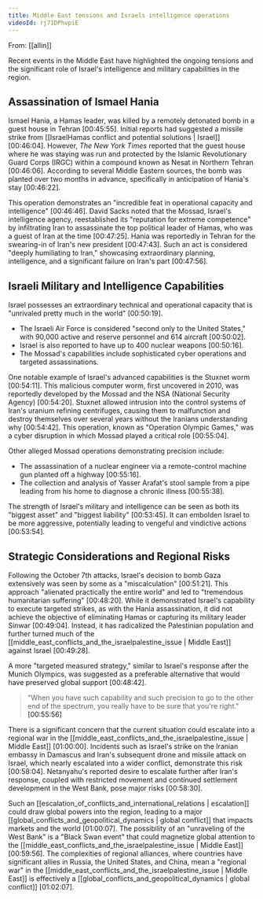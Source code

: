 ```yaml
---
title: Middle East tensions and Israels intelligence operations
videoId: rj71DPhvpiE
---
```


From: [[allin]] <br/> 

Recent events in the Middle East have highlighted the ongoing tensions and the significant role of Israel's intelligence and military capabilities in the region.

## Assassination of Ismael Hania

Ismael Hania, a Hamas leader, was killed by a remotely detonated bomb in a guest house in Tehran [00:45:55]. Initial reports had suggested a missile strike from [[IsraelHamas conflict and potential solutions | Israel]] [00:46:04]. However, *The New York Times* reported that the guest house where he was staying was run and protected by the Islamic Revolutionary Guard Corps (IRGC) within a compound known as Nesat in Northern Tehran [00:46:06]. According to several Middle Eastern sources, the bomb was planted over two months in advance, specifically in anticipation of Hania's stay [00:46:22].

This operation demonstrates an "incredible feat in operational capacity and intelligence" [00:46:46]. David Sacks noted that the Mossad, Israel's intelligence agency, reestablished its "reputation for extreme competence" by infiltrating Iran to assassinate the top political leader of Hamas, who was a guest of Iran at the time [00:47:25]. Hania was reportedly in Tehran for the swearing-in of Iran's new president [00:47:43]. Such an act is considered "deeply humiliating to Iran," showcasing extraordinary planning, intelligence, and a significant failure on Iran's part [00:47:56].

## Israeli Military and Intelligence Capabilities

Israel possesses an extraordinary technical and operational capacity that is "unrivaled pretty much in the world" [00:50:19].
*   The Israeli Air Force is considered "second only to the United States," with 90,000 active and reserve personnel and 614 aircraft [00:50:02].
*   Israel is also reported to have up to 400 nuclear weapons [00:50:16].
*   The Mossad's capabilities include sophisticated cyber operations and targeted assassinations.

One notable example of Israel's advanced capabilities is the Stuxnet worm [00:54:11]. This malicious computer worm, first uncovered in 2010, was reportedly developed by the Mossad and the NSA (National Security Agency) [00:54:20]. Stuxnet allowed intrusion into the control systems of Iran's uranium refining centrifuges, causing them to malfunction and destroy themselves over several years without the Iranians understanding why [00:54:42]. This operation, known as "Operation Olympic Games," was a cyber disruption in which Mossad played a critical role [00:55:04].

Other alleged Mossad operations demonstrating precision include:
*   The assassination of a nuclear engineer via a remote-control machine gun planted off a highway [00:55:16].
*   The collection and analysis of Yasser Arafat's stool sample from a pipe leading from his home to diagnose a chronic illness [00:55:38].

The strength of Israel's military and intelligence can be seen as both its "biggest asset" and "biggest liability" [00:53:45]. It can embolden Israel to be more aggressive, potentially leading to vengeful and vindictive actions [00:53:54].

## Strategic Considerations and Regional Risks

Following the October 7th attacks, Israel's decision to bomb Gaza extensively was seen by some as a "miscalculation" [00:51:21]. This approach "alienated practically the entire world" and led to "tremendous humanitarian suffering" [00:48:20]. While it demonstrated Israel's capability to execute targeted strikes, as with the Hania assassination, it did not achieve the objective of eliminating Hamas or capturing its military leader Sinwar [00:49:04]. Instead, it has radicalized the Palestinian population and further turned much of the [[middle_east_conflicts_and_the_israelpalestine_issue | Middle East]] against Israel [00:49:28].

A more "targeted measured strategy," similar to Israel's response after the Munich Olympics, was suggested as a preferable alternative that would have preserved global support [00:48:42].

> "When you have such capability and such precision to go to the other end of the spectrum, you really have to be sure that you're right." <a class="yt-timestamp" data-t="00:55:56">[00:55:56]</a>

There is a significant concern that the current situation could escalate into a regional war in the [[middle_east_conflicts_and_the_israelpalestine_issue | Middle East]] [01:00:00]. Incidents such as Israel's strike on the Iranian embassy in Damascus and Iran's subsequent drone and missile attack on Israel, which nearly escalated into a wider conflict, demonstrate this risk [00:58:04]. Netanyahu's reported desire to escalate further after Iran's response, coupled with restricted movement and continued settlement development in the West Bank, pose major risks [00:58:30].

Such an [[escalation_of_conflicts_and_international_relations | escalation]] could draw global powers into the region, leading to a major [[global_conflicts_and_geopolitical_dynamics | global conflict]] that impacts markets and the world [01:00:07]. The possibility of an "unraveling of the West Bank" is a "Black Swan event" that could magnetize global attention to the [[middle_east_conflicts_and_the_israelpalestine_issue | Middle East]] [00:59:56]. The complexities of regional alliances, where countries have significant allies in Russia, the United States, and China, mean a "regional war" in the [[middle_east_conflicts_and_the_israelpalestine_issue | Middle East]] is effectively a [[global_conflicts_and_geopolitical_dynamics | global conflict]] [01:02:07].